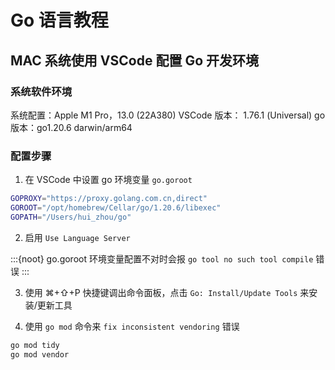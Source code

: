 # Go 语言教程

## MAC 系统使用 VSCode 配置 Go 开发环境

### 系统软件环境

系统配置：Apple M1 Pro，13.0 (22A380)
VSCode 版本： 1.76.1 (Universal)
go 版本：go1.20.6 darwin/arm64

### 配置步骤

1. 在 VSCode 中设置 go 环境变量 `go.goroot`

```bash
GOPROXY="https://proxy.golang.com.cn,direct"
GOROOT="/opt/homebrew/Cellar/go/1.20.6/libexec"
GOPATH="/Users/hui_zhou/go"
```

2. 启用 `Use Language Server`

:::{noot}
go.goroot 环境变量配置不对时会报 `go tool no such tool compile` 错误
:::

3. 使用 ⌘+⇧+P 快捷键调出命令面板，点击 `Go: Install/Update Tools` 来安装/更新工具

4. 使用 `go mod` 命令来 `fix inconsistent vendoring` 错误

```bash
go mod tidy
go mod vendor
```
